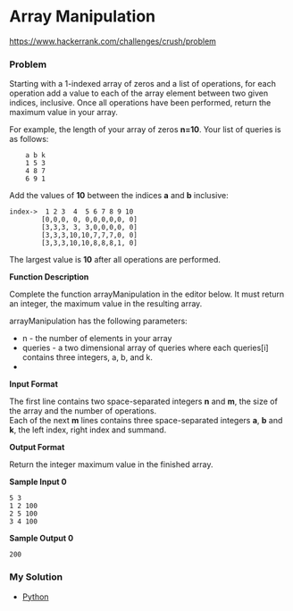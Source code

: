 # Array Manipulation

https://www.hackerrank.com/challenges/crush/problem

### Problem

Starting with a 1-indexed array of zeros and a list of operations, for each operation add a value to each of the array element between two given indices, inclusive.
Once all operations have been performed, return the maximum value in your array.  

For example, the length of your array of zeros **n=10**. Your list of queries is as follows:

```
    a b k
    1 5 3
    4 8 7
    6 9 1
```

Add the values of **10** between the indices **a** and **b** inclusive:

```
index->	 1 2 3  4  5 6 7 8 9 10
        [0,0,0, 0, 0,0,0,0,0, 0]
        [3,3,3, 3, 3,0,0,0,0, 0]
        [3,3,3,10,10,7,7,7,0, 0]
        [3,3,3,10,10,8,8,8,1, 0]
```

The largest value is **10** after all operations are performed.  

**Function Description**  

Complete the function arrayManipulation in the editor below. It must return an integer, the maximum value in the resulting array.  

arrayManipulation has the following parameters:  

- n - the number of elements in your array
- queries - a two dimensional array of queries where each queries[i] contains three integers, a, b, and k.
- 
**Input Format**

The first line contains two space-separated integers **n** and **m**, the size of the array and the number of operations.  
Each of the next **m** lines contains three space-separated integers **a**, **b** and **k**, the left index, right index and summand.

**Output Format**

Return the integer maximum value in the finished array.  

**Sample Input 0**

```
5 3
1 2 100
2 5 100
3 4 100
```

**Sample Output 0**

```
200
```

### My Solution

- [Python](python.py)